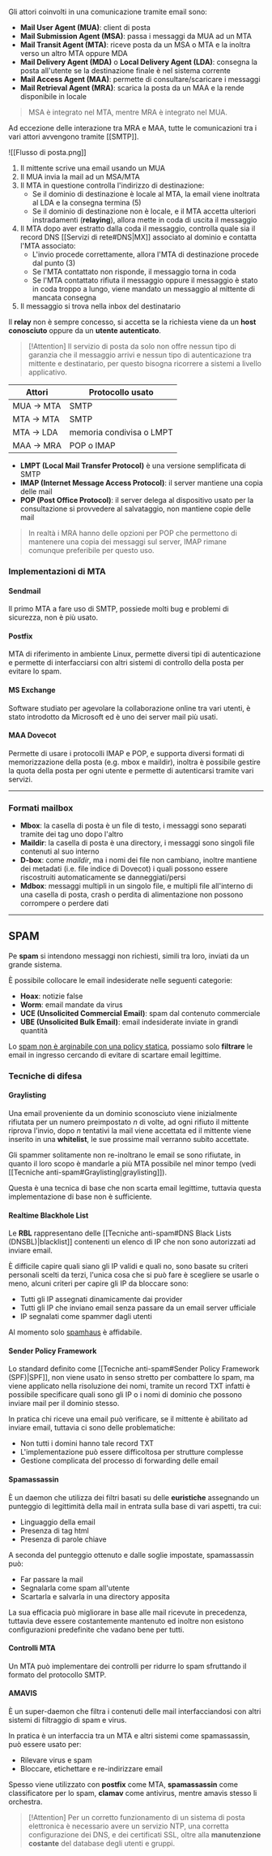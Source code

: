 Gli attori coinvolti in una comunicazione tramite email sono:
- **Mail User Agent (MUA)**: client di posta
- **Mail Submission Agent (MSA)**: passa i messaggi da MUA ad un MTA
- **Mail Transit Agent (MTA)**: riceve posta da un MSA o MTA e la inoltra verso un altro MTA oppure MDA
- **Mail Delivery Agent (MDA)** o **Local Delivery Agent (LDA)**: consegna la posta all'utente se la destinazione finale è nel sistema corrente
- **Mail Access Agent (MAA)**: permette di consultare/scaricare i messaggi
- **Mail Retrieval Agent (MRA)**: scarica la posta da un MAA e la rende disponibile in locale
>MSA è integrato nel MTA, mentre MRA è integrato nel MUA.

Ad eccezione delle interazione tra MRA e MAA, tutte le comunicazioni tra i vari attori avvengono tramite [[SMTP]].

![[Flusso di posta.png]]
1. Il mittente scrive una email usando un MUA
2. Il MUA invia la mail ad un MSA/MTA
3. Il MTA in questione controlla l'indirizzo di destinazione:
	- Se il dominio di destinazione è locale al MTA, la email viene inoltrata al LDA e la consegna termina (5)
	- Se il dominio di destinazione non è locale, e il MTA accetta ulteriori instradamenti (**relaying**), allora mette in coda di uscita il messaggio
4. Il MTA dopo aver estratto dalla coda il messaggio, controlla quale sia il record DNS [[Servizi di rete#DNS|MX]] associato al dominio e contatta l'MTA associato:
	- L'invio procede correttamente, allora l'MTA di destinazione procede dal punto (3)
	- Se l'MTA contattato non risponde, il messaggio torna in coda
	- Se l'MTA contattato rifiuta il messaggio oppure il messaggio è stato in coda troppo a lungo, viene mandato un messaggio al mittente di mancata consegna
5. Il messaggio si trova nella inbox del destinatario

Il **relay** non è sempre concesso, si accetta se la richiesta viene da un **host conosciuto** oppure da un **utente autenticato**.

>[!Attention]
>Il servizio di posta da solo non offre nessun tipo di garanzia che il messaggio arrivi e nessun tipo di autenticazione tra mittente e destinatario, per questo bisogna ricorrere a sistemi a livello applicativo.

| Attori        | Protocollo usato         |
| ------------- | ------------------------ |
| MUA $\to$ MTA | SMTP                     |
| MTA $\to$ MTA | SMTP                     |
| MTA $\to$ LDA | memoria condivisa o LMPT |
| MAA $\to$ MRA | POP o IMAP               |

- **LMPT (Local Mail Transfer Protocol)** è una versione semplificata di SMTP
- **IMAP (Internet Message Access Protocol)**: il server mantiene una copia delle mail
- **POP (Post Office Protocol)**: il server delega al dispositivo usato per la consultazione si provvedere al salvataggio, non mantiene copie delle mail

>In realtà i MRA hanno delle opzioni per POP che permettono di mantenere una copia dei messaggi sul server, IMAP rimane comunque preferibile per questo uso.

### Implementazioni di MTA
#### Sendmail
Il primo MTA a fare uso di SMTP, possiede molti bug e problemi di sicurezza, non è più usato.

#### Postfix
MTA di riferimento in ambiente Linux, permette diversi tipi di autenticazione e permette di interfacciarsi con altri sistemi di controllo della posta per evitare lo spam.

#### MS Exchange
Software studiato per agevolare la collaborazione online tra vari utenti, è stato introdotto da Microsoft ed è uno dei server mail più usati.

#### MAA Dovecot
Permette di usare i protocolli IMAP e POP, e supporta diversi formati di memorizzazione della posta (e.g. mbox e maildir), inoltra è possibile gestire la quota della posta per ogni utente e permette di autenticarsi tramite vari servizi.

---
### Formati mailbox
- **Mbox**: la casella di posta è un file di testo, i messaggi sono separati tramite dei tag uno dopo l'altro
- **Maildir**: la casella di posta è una directory, i messaggi sono singoli file contenuti al suo interno
- **D-box**: come _maildir_, ma i nomi dei file non cambiano, inoltre mantiene dei metadati (i.e. file indice di Dovecot) i quali possono essere riscostruiti automaticamente se danneggiati/persi
- **Mdbox**: messaggi multipli in un singolo file, e multipli file all'interno di una casella di posta, crash o perdita di alimentazione non possono corrompere o perdere dati

---
## SPAM
Pe **spam** si intendono messaggi non richiesti, simili tra loro, inviati da un grande sistema.

È possibile collocare le email indesiderate nelle seguenti categorie:
- **Hoax**: notizie false
- **Worm**: email mandate da virus
- **UCE (Unsolicited Commercial Email)**: spam dal contenuto commerciale
- **UBE (Unsolicited Bulk Email)**: email indesiderate inviate in grandi quantità

Lo <u>spam non è arginabile con una policy statica</u>, possiamo solo **filtrare** le email in ingresso cercando di evitare di scartare email legittime.

### Tecniche di difesa
#### Graylisting
Una email proveniente da un dominio sconosciuto viene inizialmente rifiutata per un numero preimpostato $n$ di volte, ad ogni rifiuto il mittente riprova l'invio, dopo $n$ tentativi la mail viene accettata ed il mittente viene inserito in una **whitelist**, le sue prossime mail verranno subito accettate.

Gli spammer solitamente non re-inoltrano le email se sono rifiutate, in quanto il loro scopo è mandarle a più MTA possibile nel minor tempo (vedi [[Tecniche anti-spam#Graylisting|graylisting]]).

Questa è una tecnica di base che non scarta email legittime, tuttavia questa implementazione di base non è sufficiente.

#### Realtime Blackhole List
Le **RBL** rappresentano delle [[Tecniche anti-spam#DNS Black Lists (DNSBL)|blacklist]] contenenti un elenco di IP che non sono autorizzati ad inviare email.

È difficile capire quali siano gli IP validi e quali no, sono basate su criteri personali scelti da terzi, l'unica cosa che si può fare è scegliere se usarle o meno, alcuni criteri per capire gli IP da bloccare sono:
- Tutti gli IP assegnati dinamicamente dai provider
- Tutti gli IP che inviano email senza passare da un email server ufficiale
- IP segnalati come spammer dagli utenti

Al momento solo [spamhaus](https://www.spamhaus.org/) è affidabile.

#### Sender Policy Framework
Lo standard definito come [[Tecniche anti-spam#Sender Policy Framework (SPF)|SPF]], non viene usato in senso stretto per combattere lo spam, ma viene applicato nella risoluzione dei nomi, tramite un record TXT infatti è possibile specificare quali sono gli IP o i nomi di dominio che possono inviare mail per il dominio stesso.

In pratica chi riceve una email può verificare, se il mittente è abilitato ad inviare email, tuttavia ci sono delle problematiche:
- Non tutti i domini hanno tale record TXT
- L'implementazione può essere difficoltosa per strutture complesse
- Gestione complicata del processo di forwarding delle email

#### Spamassassin
È un daemon che utilizza dei filtri basati su delle **euristiche** assegnando un punteggio di legittimità della mail in entrata sulla base di vari aspetti, tra cui:
- Linguaggio della email
- Presenza di tag html
- Presenza di parole chiave

A seconda del punteggio ottenuto e dalle soglie impostate, spamassassin può:
- Far passare la mail
- Segnalarla come spam all'utente
- Scartarla e salvarla in una directory apposita

La sua efficacia può migliorare in base alle mail ricevute in precedenza, tuttavia deve essere costantemente mantenuto ed inoltre non esistono configurazioni predefinite che vadano bene per tutti.

#### Controlli MTA
Un MTA può implementare dei controlli per ridurre lo spam sfruttando il formato del protocollo SMTP.

#### AMAVIS
È un super-daemon che filtra i contenuti delle mail interfacciandosi con altri sistemi di filtraggio di spam e virus.

In pratica è un interfaccia tra un MTA e altri sistemi come spamassassin, può essere usato per:
- Rilevare virus e spam
- Bloccare, etichettare e re-indirizzare email

Spesso viene utilizzato con **postfix** come MTA, **spamassassin** come classificatore per lo spam, **clamav** come antivirus, mentre amavis stesso li orchestra.

>[!Attention]
>Per un corretto funzionamento di un sistema di posta elettronica è necessario avere un servizio NTP, una corretta configurazione dei DNS, e dei certificati SSL, oltre alla **manutenzione costante** del database degli utenti e gruppi.

